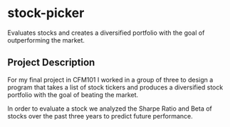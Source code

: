 # stock-picker
Evaluates stocks and creates a diversified portfolio with the goal of outperforming the market. 

## Project Description

For my final project in CFM101 I worked in a group of three to design a program that takes a list of stock tickers and produces a diversified stock portfolio with the goal of beating the market. 

In order to evaluate a stock we analyzed the Sharpe Ratio and Beta of stocks over the past three years to predict future performance.  
